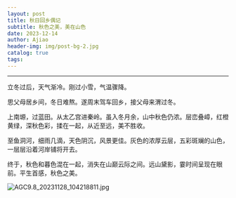 ```yaml
---
layout: post
title: 秋日回乡偶记
subtitle: 秋色之美，美在山色
date: 2023-12-14
author: Ajiao
header-img: img/post-bg-2.jpg
catalog: true
tags:
---
```

---
立冬过后，天气渐冷。刚过小雪，气温骤降。

思父母居乡间，冬日难熬。遂周末驾车回乡，接父母来渭过冬。

上南塬，过蓝田。从太乙宫进秦岭。虽入冬月余，山中秋色仍浓。层峦叠嶂，红橙黄绿，深秋色彩，揉在一起，从近至远，美不胜收。

至鱼洞河，细雨几滴，天色阴沉，风景更佳。灰色的浓厚云层，五彩斑斓的山色，一层层沿着河岸铺将开去。

终于，秋色和暮色混在一起，消失在山巅云际之间。远山黛影，霎时间呈现在眼前。平生首感，秋色之美。

![AGC9.8_20231128_104218811.jpg](https://cdn.jsdelivr.net/gh/iajiao/picx-images-hosting@master/笔记本/IMG_20231203_220751.xbstmxqeacg.jpg)
